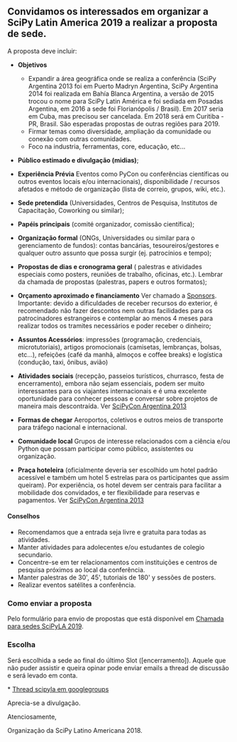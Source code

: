 ## Convidamos os interessados em organizar a SciPy Latin America 2019 a realizar a proposta de sede.

A proposta deve incluir:

- **Objetivos**
    - Expandir a área geográfica onde se realiza a conferência (SciPy Argentina 2013 foi em Puerto Madryn Argentina, SciPy Argentina 2014 foi realizada em Bahía Blanca Argentina, a versão de 2015 trocou o nome para SciPy Latin América e foi sediada em Posadas Argentina, em 2016 a sede foi Florianópolis / Brasil). Em 2017 seria em Cuba, mas precisou ser cancelada. Em 2018 será em Curitiba - PR, Brasil. São esperadas propostas de outras regiões para 2019.
    - Firmar temas como diversidade, ampliação da comunidade ou conexão com outras comunidades.
    - Foco na industria, ferramentas, core, educação, etc...

- **Público estimado e divulgação (midias)**;
- **Experiência Prévia** Eventos como PyCon ou conferências científicas ou outros eventos locais e/ou internacionais), disponibilidade / recursos afetados e método de organização (lista de correio, grupos, wiki, etc.).
- **Sede pretendida** (Universidades, Centros de Pesquisa, Institutos de Capacitação, Coworking ou similar);
- **Papéis principais** (comité organizador, comissão científica);
- **Organização formal** (ONGs, Universidades ou similar para o gerenciamento de fundos): contas bancárias, tesoureiros/gestores e qualquer outro assunto que possa surgir (ej. patrocínios e tempo);
- **Propostas de dias e cronograma geral** ( palestras e atividades especiais como posters, reuniões de trabalho, oficinas, etc.). Lembrar da chamada de propostas (palestras, papers e outros formatos);
- **Orçamento aproximado e financiamento** Ver chamado a [Sponsors](http://www.scipyla.org/conf/2013/sponsors/index.html). Importante: devido a dificuldades de receber recursos do exterior, é recomendado não fazer descontos nem outras facilidades para os patrocinadores estrangeiros e contemplar ao menos 4 meses para realizar todos os tramites necessários e poder receber o dinheiro;
- **Assuntos Acessórios**: impressões (programação, credenciais, microtutoriais), artigos promocionais (camisetas, lembranças, bolsas, etc...), refeições (café da manhã, almoços e coffee breaks) e logística (condução, taxi, ônibus, avião)
- **Atividades sociais** (recepção, passeios turísticos, churrasco, festa de encerramento), embora não sejam essenciais, podem ser muito interessantes para os viajantes internacionais e é uma excelente oportunidade para conhecer pessoas e conversar sobre projetos de maneira mais descontraída. Ver [SciPyCon Argentina 2013](http://www.scipyla.org/conf/2013/venue/index.html)
- **Formas de chegar** Aeroportos, coletivos e outros meios de transporte para tráfego nacional e internacional.
- **Comunidade local** Grupos de interesse relacionados com a ciência e/ou Python que possam participar como público, assistentes ou organização.
- **Praça hoteleira** (oficialmente deveria ser escolhido um hotel padrão acessível e também um hotel 5 estrelas para os participantes que assim queiram). Por experiência, os hotel devem ser centrais para facilitar a mobilidade dos convidados, e ter flexibilidade para reservas e pagamentos. Ver [SciPyCon Argentina 2013](http://www.scipyla.org/conf/2013/venue/index.html)

#### Conselhos

- Recomendamos que a entrada seja livre e gratuíta para todas as atividades.
- Manter atividades para adolecentes e/ou estudantes de colegio secundario.
- Concentre-se em ter relacionamentos com instituições e centros de pesquisa próximos ao local da conferência.
- Manter palestras de 30', 45', tutoriais de 180' y sessões de posters.
- Realizar eventos satélites a conferência.

### Como enviar a proposta

Pelo formulário para envio de propostas que está disponível em [Chamada para sedes SciPyLA 2019](https://goo.gl/forms/bWHdpKRM4il5XxN42).

### Escolha

Será escolhida a sede ao final do último Slot ([encerramento]). Aquele que não puder assistir e queira opinar pode enviar emails a thread de discussão e será levado em conta.

* [Thread scipyla em googlegroups](https://groups.google.com/d/msg/scipyla/_3FkgbwSSC4/AKbXsg6iBgAJ)

Aprecia-se a divulgação.

Atenciosamente,

Organização da SciPy Latino Americana 2018.
